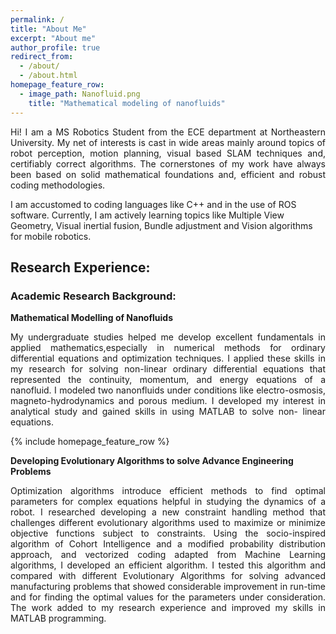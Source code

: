```yaml
---
permalink: /
title: "About Me"
excerpt: "About me"
author_profile: true
redirect_from: 
  - /about/
  - /about.html
homepage_feature_row:
  - image_path: Nanofluid.png
    title: "Mathematical modeling of nanofluids"
---
```

<p align="justify"> 
Hi! I am a MS Robotics Student from the ECE department at Northeastern University. My net of interests is cast in wide areas mainly around topics of robot perception, motion planning, visual based SLAM techniques and, certifiably correct algorithms. The cornerstones of my work have always been based on solid mathematical foundations and, efficient and robust coding methodologies.

I am accustomed to coding languages like C++ and in the use of ROS software. Currently, I am actively learning topics like Multiple View Geometry, Visual inertial fusion, Bundle adjustment and Vision algorithms for mobile robotics. 

</p>

Research Experience: 
---
### Academic Research Background:
**Mathematical Modelling of Nanofluids**
<p align="justify">
My undergraduate studies helped me develop excellent fundamentals in applied mathematics,especially in numerical methods for ordinary differential equations and optimization techniques. I applied these skills in my research for solving non-linear ordinary differential equations that represented the continuity, momentum, and energy equations of a nanofluid. I modeled two nanonfluids under conditions like electro-osmosis, magneto-hydrodynamics and
porous medium. I developed my interest in analytical study and gained skills in using MATLAB to solve non- linear equations.
</p>

{% include homepage_feature_row %}
    

**Developing Evolutionary Algorithms to solve Advance Engineering Problems**
<p align="justify">
Optimization algorithms introduce efficient methods to find optimal parameters for complex equations helpful in studying the dynamics of a robot. I researched developing a new constraint handling method that challenges different evolutionary algorithms used to maximize or minimize objective functions subject to constraints. Using the socio-inspired algorithm of Cohort Intelligence and a modified probability distribution approach, and vectorized coding
adapted from Machine Learning algorithms, I developed an efficient algorithm. I tested this algorithm and compared with different Evolutionary Algorithms for solving advanced manufacturing problems that showed considerable improvement in run-time and for finding the optimal values for the parameters under consideration. The work added to my research experience and improved my skills in MATLAB programming.
</p>


